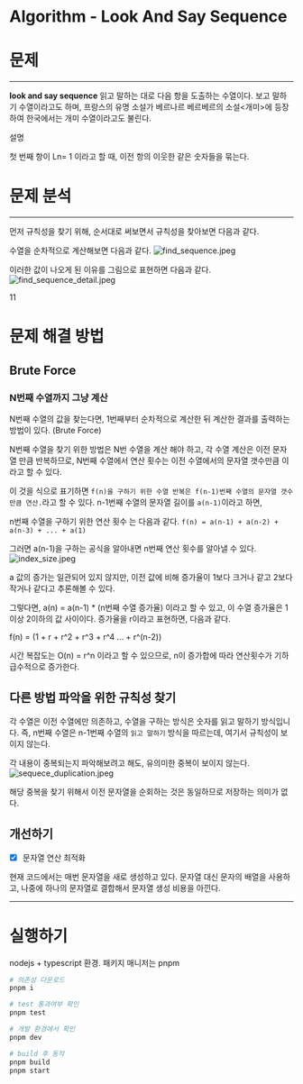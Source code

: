 # Algorithm - Look And Say Sequence

# 문제

---
**look and say sequence** 
읽고 말하는 대로 다음 항을 도출하는 수열이다. 보고 말하기 수열이라고도 하며, 프랑스의 유명 소설가 베르나르 베르베르의 소설<개미>에 등장하여 한국에서는 개미 수열이라고도 불린다.

설명

첫 번째 항이 Ln= 1 이라고 할 때, 이전 항의 이웃한 같은 숫자들을 묶는다. 


# 문제 분석

---
먼저 규칙성을 찾기 위해, 순서대로 써보면서 규칙성을 찾아보면 다음과 같다.

수열을 순차적으로 계산해보면 다음과 같다.
![find_sequence.jpeg](resource%2Ffind_sequence.jpeg)

이러한 값이 나오게 된 이유를 그림으로 표현하면 다음과 같다. 
![find_sequence_detail.jpeg](resource%2Ffind_sequence_detail.jpeg)

11
# 문제 해결 방법

## Brute Force

### N번째 수열까지 그냥 계산

N번째 수열의 값을 찾는다면, 1번째부터 순차적으로 계산한 뒤 계산한 결과를 출력하는 방법이 있다. (Brute Force)

N번째 수열을 찾기 위한 방법은 N번 수열을 계산 해야 하고, 각 수열 계산은 이전 문자열 만큼 반복하므로,
N번째 수열에서 연산 횟수는 이전 수열에서의 문자열 갯수만큼 이라고 할 수 있다.

이 것을 식으로 표기하면 `f(n)을 구하기 위한 수열 반복은 f(n-1)번째 수열의 문자열 갯수 만큼 연산.`라고 할 수 있다. n-1번째 수열의 문자열 길이를 `a(n-1)`이라고 하면,

n번째 수열을 구하기 위한 연산 횟수 는 다음과 같다. `f(n) = a(n-1) + a(n-2) + a(n-3) + ... + a(1)`

그러면 a(n-1)을 구하는 공식을 알아내면 n번째 연산 횟수를 알아낼 수 있다.
![index_size.jpeg](resource%2Findex_size.jpeg)

a 값의 증가는 일관되어 있지 않지만, 이전 값에 비해 증가율이 1보다 크거나 같고 2보다 작거나 같다고 추론해볼 수 있다.

그렇다면, a(n) = a(n-1) * (n번째 수열 증가율) 이라고 할 수 있고, 이 수열 증가율은 1이상 2이하의 값 사이이다. 증가율을 r이라고 표현하면, 다음과 같다.

f(n) = (1 + r + r^2 + r^3 + r^4 ... + r^(n-2))

시간 복잡도는 O(n) = r^n 이라고 할 수 있으므로, n이 증가합에 따라 연산횟수가 기하급수적으로 증가한다.


## 다른 방법 파악을 위한 규칙성 찾기

각 수열은 이전 수열에만 의존하고, 수열을 구하는 방식은 숫자를 읽고 말하기 방식입니다. 즉, n번째 수열은 n-1번째 수열의 `읽고 말하기` 방식을 따르는데, 여기서 규칙성이 보이지 않는다.

각 내용이 중복되는지 파악해보려고 해도, 유의미한 중복이 보이지 않는다.
![sequece_duplication.jpeg](resource%2Fsequece_duplication.jpeg)

해당 중복을 찾기 위해서 이전 문자열을 순회하는 것은 동일하므로 저장하는 의미가 없다.


## 개선하기

- [x] 문자열 연산 최적화

현재 코드에서는 매번 문자열을 새로 생성하고 있다. 문자열 대신 문자의 배열을 사용하고, 나중에 하나의 문자열로 결합해서 문자열 생성 비용을 아낀다.


---
# 실행하기

nodejs + typescript 환경.
패키지 매니저는 pnpm

```bash
# 의존성 다운로드
pnpm i

# test 통과여부 확인
pnpm test

# 개발 환경에서 확인
pnpm dev

# build 후 동작
pnpm build
pnpm start


```



